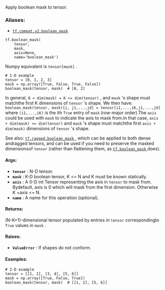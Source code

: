 
Apply boolean mask to tensor.


### Aliases:
- [ `tf.compat.v2.boolean_mask` ](/api_docs/python/tf/boolean_mask)


```
tf.boolean_mask(
    tensor,
    mask,
    axis=None,
    name='boolean_mask')
```


Numpy equivalent is  `tensor[mask]` .


```
# 1-D example
tensor = [0, 1, 2, 3]
mask = np.array([True, False, True, False])
boolean_mask(tensor, mask)  # [0, 2]

```


In general,  `0 < dim(mask) = K <= dim(tensor)` , and  `mask` 's shape must matchthe first K dimensions of  `tensor` 's shape.  We then have:   `boolean_mask(tensor, mask)[i, j1,...,jd] = tensor[i1,...,iK,j1,...,jd]` where  `(i1,...,iK)`  is the ith  `True`  entry of  `mask`  (row-major order).The  `axis`  could be used with  `mask`  to indicate the axis to mask from.In that case,  `axis + dim(mask) <= dim(tensor)`  and  `mask` 's shape must matchthe first  `axis + dim(mask)`  dimensions of  `tensor` 's shape.

See also: [ `tf.ragged.boolean_mask` ](https://tensorflow.google.cn/api_docs/python/tf/ragged/boolean_mask), which can be applied to both dense andragged tensors, and can be used if you need to preserve the masked dimensionsof  `tensor`  (rather than flattening them, as [ `tf.boolean_mask` ](https://tensorflow.google.cn/api_docs/python/tf/boolean_mask) does).


#### Args:
- **`tensor`** :  N-D tensor.
- **`mask`** :  K-D boolean tensor, K <= N and K must be known statically.
- **`axis`** :  A 0-D int Tensor representing the axis in  `tensor`  to mask from. Bydefault, axis is 0 which will mask from the first dimension. Otherwise K +axis <= N.
- **`name`** :  A name for this operation (optional).


#### Returns:

(N-K+1)-dimensional tensor populated by entries in  `tensor`  correspondingto  `True`  values in  `mask` .


#### Raises:
- **`ValueError`** :  If shapes do not conform.


#### Examples:


```
# 2-D example
tensor = [[1, 2], [3, 4], [5, 6]]
mask = np.array([True, False, True])
boolean_mask(tensor, mask)  # [[1, 2], [5, 6]]

```

